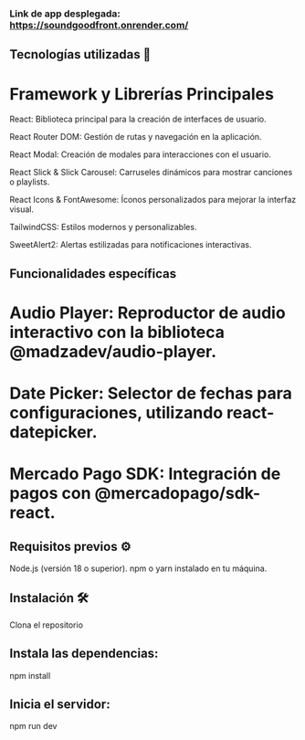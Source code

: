 ### Link de app desplegada: https://soundgoodfront.onrender.com/

## Tecnologías utilizadas 🚀

# Framework y Librerías Principales

React: Biblioteca principal para la creación de interfaces de usuario.

React Router DOM: Gestión de rutas y navegación en la aplicación.

React Modal: Creación de modales para interacciones con el usuario.

React Slick & Slick Carousel: Carruseles dinámicos para mostrar canciones o playlists.

React Icons & FontAwesome: Íconos personalizados para mejorar la interfaz visual.

TailwindCSS: Estilos modernos y personalizables.

SweetAlert2: Alertas estilizadas para notificaciones interactivas.

## Funcionalidades específicas

# Audio Player: Reproductor de audio interactivo con la biblioteca @madzadev/audio-player.
# Date Picker: Selector de fechas para configuraciones, utilizando react-datepicker.
# Mercado Pago SDK: Integración de pagos con @mercadopago/sdk-react.

## Requisitos previos ⚙️

Node.js (versión 18 o superior).
npm o yarn instalado en tu máquina.

## Instalación 🛠️
Clona el repositorio

## Instala las dependencias:
npm install  

## Inicia el servidor:
npm run dev  
